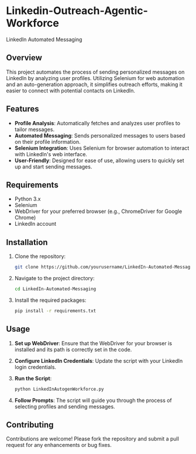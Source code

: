 # Linkedin-Outreach-Agentic-Workforce

LinkedIn Automated Messaging

## Overview

This project automates the process of sending personalized messages on LinkedIn by analyzing user profiles. Utilizing Selenium for web automation and an auto-generation approach, it simplifies outreach efforts, making it easier to connect with potential contacts on LinkedIn.

## Features

- **Profile Analysis**: Automatically fetches and analyzes user profiles to tailor messages.
- **Automated Messaging**: Sends personalized messages to users based on their profile information.
- **Selenium Integration**: Uses Selenium for browser automation to interact with LinkedIn's web interface.
- **User-Friendly**: Designed for ease of use, allowing users to quickly set up and start sending messages.

## Requirements

- Python 3.x
- Selenium
- WebDriver for your preferred browser (e.g., ChromeDriver for Google Chrome)
- LinkedIn account

## Installation

1. Clone the repository:
   ```bash
   git clone https://github.com/yourusername/LinkedIn-Automated-Messaging.git
   ```

2. Navigate to the project directory:
   ```bash
   cd LinkedIn-Automated-Messaging
   ```

3. Install the required packages:
   ```bash
   pip install -r requirements.txt
   ```

## Usage

1. **Set up WebDriver**: Ensure that the WebDriver for your browser is installed and its path is correctly set in the code.

2. **Configure LinkedIn Credentials**: Update the script with your LinkedIn login credentials.

3. **Run the Script**:
   ```bash
   python LinkedInAutogenWorkforce.py
   ```

4. **Follow Prompts**: The script will guide you through the process of selecting profiles and sending messages.

## Contributing

Contributions are welcome! Please fork the repository and submit a pull request for any enhancements or bug fixes.

